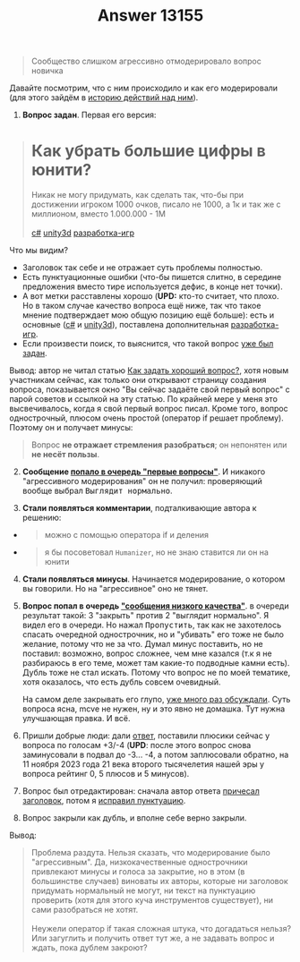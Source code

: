 ﻿---
title: "Answer 13155"
se.owner.user_id: 532877
se.owner.display_name: "Зонтик"
se.owner.link: "https://ru.meta.stackoverflow.com/users/532877/%d0%97%d0%be%d0%bd%d1%82%d0%b8%d0%ba"
se.answer_id: 13155
se.question_id: 13154
se.post_type: answer
se.is_accepted: False
---
<blockquote>
<p>Сообщество слишком агрессивно отмодерировало вопрос новичка</p>
</blockquote>
<p>Давайте посмотрим, что с ним происходило и как его модерировали (для этого зайдём в <a href="https://ru.stackoverflow.com/posts/1555238/timeline?filter=WithVoteSummaries">историю действий над ним</a>).</p>
<ol>
<li><strong>Вопрос задан</strong>. Первая его версия:</li>
</ol>
<blockquote>
<h1>Как убрать большие цифры в юнити?</h1>
<p>Никак не могу придумать, как сделать так, что-бы при достижении игроком 1000 очков, писало не 1000, а 1к и так же с миллионом, вместо 1.000.000 - 1М<br><br><a href="https://ru.stackoverflow.com/questions/tagged/c%23" class="post-tag" title="показать вопросы с меткой [c#]" aria-label="показать вопросы с меткой [c#]" rel="tag" aria-labelledby="tag-c#-tooltip-container">c#</a> <a href="https://ru.stackoverflow.com/questions/tagged/unity3d" class="post-tag" title="показать вопросы с меткой [unity3d]" aria-label="показать вопросы с меткой [unity3d]" rel="tag" aria-labelledby="tag-unity3d-tooltip-container">unity3d</a> <a href="https://ru.stackoverflow.com/questions/tagged/%d1%80%d0%b0%d0%b7%d1%80%d0%b0%d0%b1%d0%be%d1%82%d0%ba%d0%b0-%d0%b8%d0%b3%d1%80" class="post-tag" title="показать вопросы с меткой [разработка-игр]" aria-label="показать вопросы с меткой [разработка-игр]" rel="tag" aria-labelledby="tag-разработка-игр-tooltip-container">разработка-игр</a></p>
</blockquote>
<p>Что мы видим?</p>
<ul>
<li>Заголовок так себе и не отражает суть проблемы полностью.</li>
<li>Есть пунктуационные ошибки (что-бы пишется слитно, в середине предложения вместо тире используется дефис, в конце нет точки).</li>
<li>А вот метки расставлены хорошо (<strong>UPD:</strong> кто-то считает, что плохо. Но в таком случае качество вопроса ещё ниже, так что такое мнение подтверждает мою общую позицию ещё больше): есть и основные (<a href="https://ru.stackoverflow.com/questions/tagged/c%23" class="post-tag" title="показать вопросы с меткой [c#]" aria-label="показать вопросы с меткой [c#]" rel="tag" aria-labelledby="tag-c#-tooltip-container">c#</a> и <a href="https://ru.stackoverflow.com/questions/tagged/unity3d" class="post-tag" title="показать вопросы с меткой [unity3d]" aria-label="показать вопросы с меткой [unity3d]" rel="tag" aria-labelledby="tag-unity3d-tooltip-container">unity3d</a>), поставлена дополнительная <a href="https://ru.stackoverflow.com/questions/tagged/%d1%80%d0%b0%d0%b7%d1%80%d0%b0%d0%b1%d0%be%d1%82%d0%ba%d0%b0-%d0%b8%d0%b3%d1%80" class="post-tag" title="показать вопросы с меткой [разработка-игр]" aria-label="показать вопросы с меткой [разработка-игр]" rel="tag" aria-labelledby="tag-разработка-игр-tooltip-container">разработка-игр</a>.</li>
<li>Если произвести поиск, то выяснится, что такой вопрос <a href="https://ru.stackoverflow.com/q/1012943/532877">уже был задан</a>.</li>
</ul>
<p>Вывод: автор не читал статью <a href="https://ru.stackoverflow.com/help/how-to-ask">Как задать хороший вопрос?</a>, хотя новым участникам сейчас, как только они открывают страницу создания вопроса, показывается окно &quot;Вы сейчас задаёте свой первый вопрос&quot; с парой советов и ссылкой на эту статью. По крайней мере у меня это высвечивалось, когда я свой первый вопрос писал. Кроме того, вопрос однострочный, плюсом очень простой (оператор if решает проблему). Поэтому он и получает минусы:</p>
<blockquote>
<p>Вопрос <strong>не отражает стремления разобраться</strong>; он непонятен или <strong>не несёт пользы</strong>.</p>
</blockquote>
<ol start="2">
<li><p><strong>Сообщение <a href="https://ru.stackoverflow.com/review/first-questions/894441">попало в очередь &quot;первые вопросы&quot;</a></strong>. И никакого &quot;агрессивного модерирования&quot; он не получил: проверяющий вообще выбрал <kbd>Выглядит нормально</kbd>.</p>
</li>
<li><p><strong>Стали появляться комментарии</strong>, подталкивающие автора к решению:</p>
</li>
</ol>
<ul>
<li>
<blockquote>
<p>можно с помощью оператора if и деления</p>
</blockquote>
</li>
<li>
<blockquote>
<p>я бы посоветовал <code>Humanizer</code>, но не знаю ставится ли он на юнити</p>
</blockquote>
</li>
</ul>
<ol start="4">
<li><p><strong>Стали появляться минусы</strong>. Начинается модерирование, о котором вы говорили. Но на &quot;агрессивное&quot; оно не тянет.</p>
</li>
<li><p><strong>Вопрос попал в очередь <a href="https://ru.stackoverflow.com/review/low-quality-posts/894445">&quot;сообщения низкого качества&quot;</a></strong>. в очереди результат такой: 3 &quot;закрыть&quot; против 2 &quot;выглядит нормально&quot;. Я видел его в очереди. Но нажал <kbd>Пропустить</kbd>, так как не захотелось спасать очередной однострочник, но и &quot;убивать&quot; его тоже не было желание, потому что не за что. Думал минус поставить, но не поставил: возможно, вопрос сложнее, чем мне казался (т.к я не разбираюсь в его теме, может там какие-то подводные камни есть). Дубль тоже не стал искать. Потому что вопрос не по моей тематике, хотя оказалось, что есть дубль совсем очевидный.</p>
<p>На самом деле закрывать его глупо, <a href="https://ru.meta.stackoverflow.com/q/231/532877">уже много раз обсуждали</a>. Суть вопроса ясна, mcve не нужен, ну и это явно не домашка. Тут нужна улучшающая правка. И всё.</p>
</li>
<li><p>Пришли добрые люди: дали <a href="https://ru.stackoverflow.com/a/1555246/532877">ответ</a>, поставили плюсики сейчас у вопроса по голосам +3/-4 (<strong>UPD</strong>: после этого вопрос снова заминусовали в подвал до -3... -4, а потом заплюсовали обратно, на 11 ноября 2023 года 21 века второго тысячелетия нашей эры у вопроса рейтинг 0, 5 плюсов и 5 минусов).</p>
</li>
<li><p>Вопрос был отредактирован: сначала автор ответа <a href="https://ru.stackoverflow.com/revisions/1555238/2">причесал заголовок</a>, потом я <a href="https://ru.stackoverflow.com/revisions/1555238/3">исправил пунктуацию</a>.</p>
</li>
<li><p>Вопрос закрыли как дубль, и вполне себе верно закрыли.</p>
</li>
</ol>
<p>Вывод:</p>
<blockquote class="spoiler">
<p> Проблема раздута. Нельзя сказать, что модерирование было &quot;агрессивным&quot;. Да, низкокачественные однострочники привлекают минусы и голоса за закрытие, но в этом (в большинстве случаев) виноваты их авторы, которые ни заголовок придумать нормальный не могут, ни текст на пунктуацию проверить (хотя для этого куча инструментов существует), ни сами разобраться не хотят.<br><br> Неужели оператор if такая сложная штука, что догадаться нельзя? Или загуглить и получить ответ тут же, а не задавать вопрос и ждать, пока дублем закроют?</p>
</blockquote>
